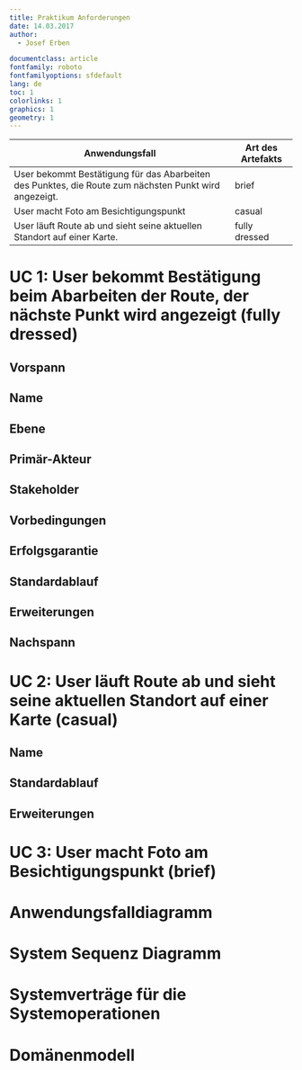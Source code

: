 ```yaml
---
title: Praktikum Anforderungen
date: 14.03.2017
author:
  - Josef Erben 

documentclass: article
fontfamily: roboto
fontfamilyoptions: sfdefault
lang: de
toc: 1
colorlinks: 1
graphics: 1
geometry: 1
---
```


| Anwendungsfall                                                                                        | Art des Artefakts |
|-------------------------------------------------------------------------------------------------------|-------------------|
| User bekommt Bestätigung für das Abarbeiten des Punktes, die Route zum nächsten Punkt wird angezeigt. | brief             |
| User macht Foto am Besichtigungspunkt                                                                 | casual            |
| User läuft Route ab und sieht seine aktuellen Standort auf einer Karte.                               | fully dressed     |

# UC 1: User bekommt Bestätigung beim Abarbeiten der Route, der nächste Punkt wird angezeigt (fully dressed)
## Vorspann
## Name
## Ebene
## Primär-Akteur
## Stakeholder
## Vorbedingungen
## Erfolgsgarantie
## Standardablauf
## Erweiterungen
## Nachspann

# UC 2: User läuft Route ab und sieht seine aktuellen Standort auf einer Karte (casual)
## Name
## Standardablauf
## Erweiterungen

# UC 3: User macht Foto am Besichtigungspunkt (brief)

# Anwendungsfalldiagramm
# System Sequenz Diagramm
# Systemverträge für die Systemoperationen
# Domänenmodell
